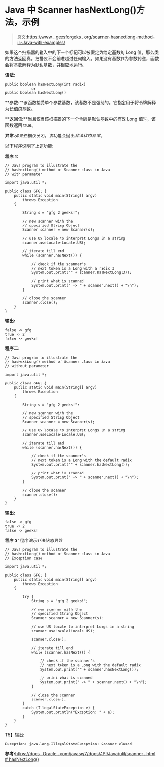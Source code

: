 # Java 中 Scanner hasNextLong()方法，示例

> 原文:[https://www . geesforgeks . org/scanner-hasnextlong-method-in-Java-with-examples/](https://www.geeksforgeeks.org/scanner-hasnextlong-method-in-java-with-examples/)

如果这个扫描器的输入中的下一个标记可以被假定为给定基数的 Long 值，那么类的方法返回真。扫描仪不会前进超过任何输入。如果没有基数作为参数传递，函数会将基数解释为默认基数，并相应地运行。

**语法:**

```
public boolean hasNextLong(int radix)
            or
public boolean hasNextLong()
```

**参数:**该函数接受单个参数基数，该基数不是强制的。它指定用于将令牌解释为长值的基数。

**返回值:**当且仅当该扫描器的下一个令牌是默认基数中的有效 Long 值时，该函数返回 true。

**异常**:如果扫描仪关闭，该功能会抛出*非法状态异常*。

以下程序说明了上述功能:

**程序 1:**

```
// Java program to illustrate the
// hasNextLong() method of Scanner class in Java
// with parameter

import java.util.*;

public class GFG1 {
    public static void main(String[] argv)
        throws Exception
    {

        String s = "gfg 2 geeks!";

        // new scanner with the
        // specified String Object
        Scanner scanner = new Scanner(s);

        // use US locale to interpret Longs in a string
        scanner.useLocale(Locale.US);

        // iterate till end
        while (scanner.hasNext()) {

            // check if the scanner's
            // next token is a Long with a radix 3
            System.out.print("" + scanner.hasNextLong(3));

            // print what is scanned
            System.out.print(" -> " + scanner.next() + "\n");
        }

        // close the scanner
        scanner.close();
    }
}
```

**输出:**

```
false -> gfg
true -> 2
false -> geeks!

```

**程序二:**

```
// Java program to illustrate the
// hasNextLong() method of Scanner class in Java
// without parameter

import java.util.*;

public class GFG1 {
    public static void main(String[] argv)
        throws Exception
    {

        String s = "gfg 2 geeks!";

        // new scanner with the
        // specified String Object
        Scanner scanner = new Scanner(s);

        // use US locale to interpret Longs in a string
        scanner.useLocale(Locale.US);

        // iterate till end
        while (scanner.hasNext()) {

            // check if the scanner's
            // next token is a Long with the default radix
            System.out.print("" + scanner.hasNextLong());

            // print what is scanned
            System.out.print(" -> " + scanner.next() + "\n");
        }

        // close the scanner
        scanner.close();
    }
}
```

**输出:**

```
false -> gfg
true -> 2
false -> geeks!

```

**程序 3:** 程序演示非法状态异常

```
// Java program to illustrate the
// hasNextLong() method of Scanner class in Java
// Exception case

import java.util.*;

public class GFG1 {
    public static void main(String[] argv)
        throws Exception
    {

        try {
            String s = "gfg 2 geeks!";

            // new scanner with the
            // specified String Object
            Scanner scanner = new Scanner(s);

            // use US locale to interpret Longs in a string
            scanner.useLocale(Locale.US);

            scanner.close();

            // iterate till end
            while (scanner.hasNext()) {

                // check if the scanner's
                // next token is a Long with the default radix
                System.out.print("" + scanner.hasNextLong());

                // print what is scanned
                System.out.print(" -> " + scanner.next() + "\n");
            }

            // close the scanner
            scanner.close();
        }
        catch (IllegalStateException e) {
            System.out.println("Exception: " + e);
        }
    }
}
```

T5】输出:

```
Exception: java.lang.IllegalStateException: Scanner closed

```

**参考:**[https://docs . Oracle . com/javase/7/docs/API/Java/util/scanner . html # hasNextLong()](https://docs.oracle.com/javase/7/docs/api/java/util/Scanner.html#hasNextLong())